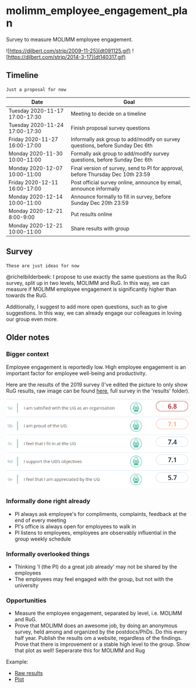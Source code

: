 # molimm_employee_engagement_plan

Survey to measure MOLIMM employee engagement.

![https://dilbert.com/strip/2009-11-25](dt091125.gif)
![https://dilbert.com/strip/2014-3-17](dt140317.gif)

## Timeline

```
Just a proposal for now
```

Date                           |Goal
-------------------------------|------------------------------------------------------------------------------------
Tuesday 2020-11-17 17:00-17:30 |Meeting to decide on a timeline
Tuesday 2020-11-24 17:00-17:30 |Finish proposal survey questions
Friday  2020-11-27 16:00-17:00 |Informally ask group to add/modify on survey questions, before Sunday Dec 6th
Monday  2020-11-30 10:00-11:00 |Formally ask group to add/modify survey questions, before Sunday Dec 6th
Monday  2020-12-07 10:00-11:00 |Final version of survey, send to PI for approval, before Thursday Dec 10th 23:59
Friday  2020-12-11 16:00-17:00 |Post official survey online, announce by email, announce informally
Monday  2020-12-14 10:00-11:00 |Announce formally to fill in survey, before Sunday Dec 20th 23:59
Monday  2020-12-21  8:00-9:00  |Put results online
Monday  2020-12-21 10:00-11:00 |Share results with group

## Survey

```
These are just ideas for now
```

@richelbilderbeek: I propose to use exactly the same questions as the RuG survey,
split up in two levels, MOLIMM and RuG. In this way, we can measure if
MOLIMM employee engagement is significantly higher than towards the RuG.

Additionally, I suggest to add more open questions, such as to give suggestions. 
In this way, we can already engage our colleagues in loving our group even more.

## Older notes

### Bigger context

Employee engagement is reportedly low.
High employee engagement is an important factor for employee well-being
and productivity.

Here are the results of the 2019 survey (I've edited the picture to only show
RuG results, raw image can be found [here](results_2019.png), full survey in
the 'results' folder).

![Results 2019](results_2019_zoom.png)

### Informally done right already

 * PI always ask employee's for compliments, complaints, feedback 
   at the end of every meeting
 * PI's office is always open for employees to walk in
 * PI listens to employees, 
   employees are observably influential in the group weekly schedule

### Informally overlooked things

 * Thinking 'I (the PI) do a great job already' may 
   not be shared by the employees
 * The employees may feel engaged with the group, 
   but not with the university

### Opportunities

 * Measure the employee engagement, separated by level, i.e. MOLIMM and RuG. 
 * Prove that MOLIMM does an awesome job, by doing an anonymous survey,
   held among and organized by the postdocs/PhDs. Do this every half year.
   Publish the results om a website, regardless of the findings. Prove that
   there is improvement or a stable high level to the group. 
   Show that plot as well! Seperarate this for MOLIMM and Rug

Example:

 * [Raw results](https://github.com/djog/dojo/blob/master/Evaluaties/20200625/Resultaten.md)
 * [Plot](https://github.com/djog/dojo/blob/master/Evaluaties/Evaluaties_scatter.png)

